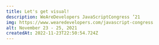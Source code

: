 ```yaml
---
title: Let's get visual!
description: WeAreDevelopers JavaScriptCongress ’21
img: https://www.wearedevelopers.com/javascript-congress
alt: November 23 - 25, 2021
createdAt: 2022-11-23T22:50:54.724Z
---
```


